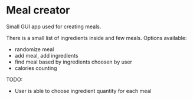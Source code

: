 # Meal creator
Small GUI app used for creating meals.

There is a small list of ingredients inside and few meals.
Options available:
- randomize meal
- add meal, add ingredients
- find meal based by ingredients choosen by user
- calories counting

TODO:
- User is able to choose ingredient quantity for each meal
